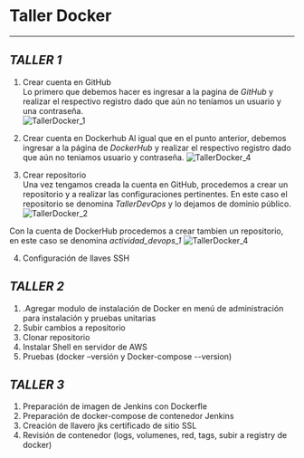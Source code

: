 # Taller Docker
---
***TALLER 1***  
-----
1. Crear cuenta en GitHub  
  Lo primero que debemos hacer es ingresar a la pagina de *GitHub* y realizar el respectivo registro dado que aún no teníamos un usuario y una contraseña.  
  ![TallerDocker_1](https://user-images.githubusercontent.com/126521214/225089210-ede3a1b5-c32e-4a6f-aa67-e3d1ba4c33b6.png)  
  
2. Crear cuenta en Dockerhub 
    Al igual que en el punto anterior, debemos ingresar a la página de *DockerHub* y realizar el respectivo registro dado que aún no teniamos usuario y contraseña.
    ![TallerDocker_4](https://user-images.githubusercontent.com/126521214/225091837-7f9e3113-5a18-47e2-8f74-60f6d10d2561.png)  
    
3. Crear repositorio  
  Una vez tengamos creada la cuenta en GitHub, procedemos a crear un repositorio y a realizar las configuraciones pertinentes. En este caso el repositorio se denomina    *TallerDevOps* y lo dejamos de dominio público.  
  ![TallerDocker_2](https://user-images.githubusercontent.com/126521214/225089229-7a6100a0-2966-4811-bf7b-6de94531b902.png)
  
  Con la cuenta de DockerHub procedemos a crear tambien un repositorio, en este caso se denomina *actividad_devops_1* 
  ![TallerDocker_4](https://user-images.githubusercontent.com/126521214/225091837-7f9e3113-5a18-47e2-8f74-60f6d10d2561.png)

4. Configuración de llaves SSH



***TALLER 2***  
-----
1. .Agregar modulo de instalación de Docker en menú de administración para instalación y pruebas unitarias
2. Subir cambios a repositorio
3. Clonar repositorio
4. Instalar Shell en servidor de AWS
5. Pruebas (docker –versión y Docker-compose --version)

***TALLER 3***  
-----
1. Preparación de imagen de Jenkins con Dockerfle
2. Preparación de docker-compose de contenedor Jenkins
3. Creación de llavero jks certificado de sitio SSL
4. Revisión de contenedor (logs, volumenes, red, tags, subir a registry de docker)

